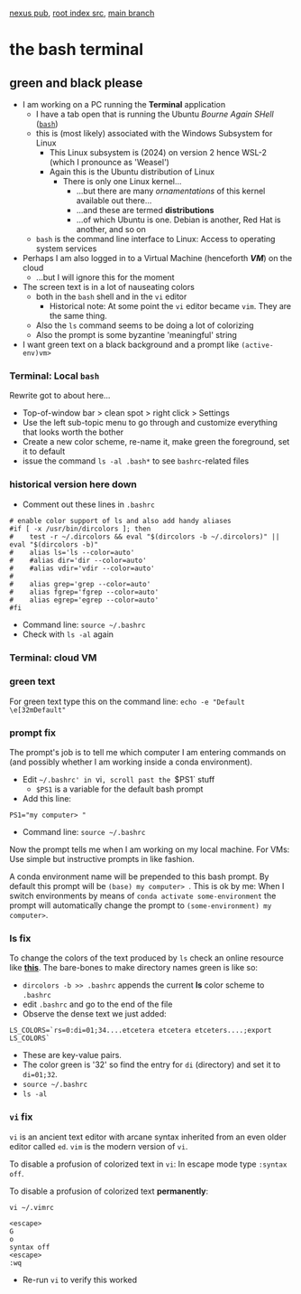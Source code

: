 [nexus pub](https://robfatland.github.io/nexus), [root index src](https://github.com/robfatland/nexus/blob/gh-pages/index.md), 
[main branch](https://github.com/robfatland/nexus/tree/main)


# the bash terminal


## green and black please


- I am working on a PC running the **Terminal** application
    - I have a tab open that is running the Ubuntu
*Bourne Again SHell* ([`bash`](https://en.wikipedia.org/wiki/Shell_(computing)))
    - this is (most likely) associated with the Windows Subsystem for Linux
        - This Linux subsystem is (2024) on version 2 hence WSL-2 (which I pronounce as 'Weasel')
        - Again this is the Ubuntu distribution of Linux
            - There is only one Linux kernel...
                - ...but there are many *ornamentations* of this kernel available out there...
                - ...and these are termed **distributions**
                - ...of which Ubuntu is one. Debian is another, Red Hat is another, and so on
    - `bash` is the command line interface to Linux: Access to operating system services
- Perhaps I am also logged in to a Virtual Machine (henceforth ***VM***) on the cloud
    - ...but I will ignore this for the moment
- The screen text is in a lot of nauseating colors
    - both in the `bash` shell and in the `vi` editor
        - Historical note: At some point the `vi` editor became `vim`. They are the same thing.
    - Also the `ls` command seems to be doing a lot of colorizing
    - Also the prompt is some byzantine 'meaningful' string
- I want green text on a black background and a prompt like `(active-env)vm>`



### **Terminal: Local `bash`**


Rewrite got to about here...


- Top-of-window bar > clean spot > right click > Settings
- Use the left sub-topic menu to go through and customize everything that looks worth the bother
- Create a new color scheme, re-name it, make green the foreground, set it to default
- issue the command `ls -al .bash*` to see `bashrc`-related files


### historical version here down


- Comment out these lines in `.bashrc`

```
# enable color support of ls and also add handy aliases
#if [ -x /usr/bin/dircolors ]; then
#    test -r ~/.dircolors && eval "$(dircolors -b ~/.dircolors)" || eval "$(dircolors -b)"
#    alias ls='ls --color=auto'
#    #alias dir='dir --color=auto'
#    #alias vdir='vdir --color=auto'
#
#    alias grep='grep --color=auto'
#    alias fgrep='fgrep --color=auto'
#    alias egrep='egrep --color=auto'
#fi
```

- Command line: `source ~/.bashrc`
- Check with `ls -al` again


### **Terminal: cloud VM**


### green text


For green text type this on the command line: `echo -e "Default \e[32mDefault"`


### prompt fix


The prompt's job is to tell me which computer I am entering commands on (and possibly whether
I am working inside a conda environment).


- Edit `~/.bashrc' in `vi`, scroll past the `$PS1` stuff
    - `$PS1` is a variable for the default bash prompt 
- Add this line:


```
PS1="my computer> "
```

- Command line: `source ~/.bashrc`

Now the prompt tells me when I am working on my local machine.
For VMs: Use simple but instructive prompts in like fashion. 

A conda environment name will be prepended to this bash prompt. By default this
prompt will be `(base) my computer> `. This is ok by me: When I switch
environments by means of `conda activate some-environment` the prompt will 
automatically change the prompt to `(some-environment) my computer>`. 


### ls fix

To change the colors of the text produced by `ls` check an online resource like [**this**](https://linuxhint.com/ls_colors_bash/).
The bare-bones to make directory names green is like so: 


- `dircolors -b >> .bashrc` appends the current **ls** color scheme to `.bashrc`
- edit `.bashrc` and go to the end of the file 
- Observe the dense text we just added:

```
LS_COLORS=`rs=0:di=01;34....etcetera etcetera etceters....;export LS_COLORS`
```

- These are key-value pairs. 
- The color green is '32' so find the entry for `di` (directory) and set it to `di=01;32`. 
- `source ~/.bashrc`
- `ls -al`


### **`vi`** fix

`vi` is an ancient text editor with arcane syntax inherited from an even older editor called `ed`. 
`vim` is the modern version of `vi`. 


To disable a profusion of colorized text in `vi`: In escape mode type `:syntax off`. 


To disable a profusion of colorized text **permanently**:


```
vi ~/.vimrc

<escape>
G
o
syntax off
<escape>
:wq
```

- Re-run `vi` to verify this worked



